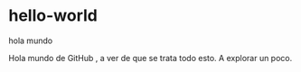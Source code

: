 # hello-world
hola mundo


Hola mundo de GitHub , a ver de que se trata todo esto. A explorar un poco.
